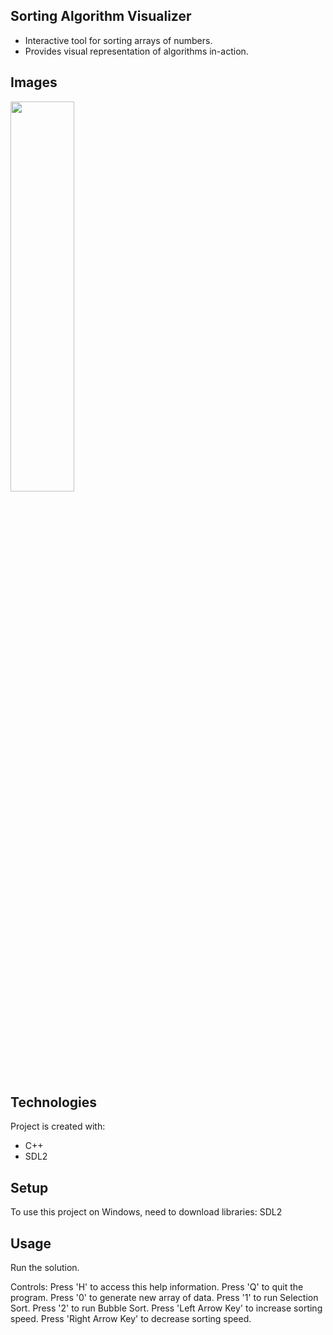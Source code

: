 ## Sorting Algorithm Visualizer
* Interactive tool for sorting arrays of numbers.
* Provides visual representation of algorithms in-action.

## Images
<p float="left">
  <img src="/images/screenshot1.PNG" width=45% height=40% />
</p>

## Technologies
Project is created with:
* C++
* SDL2

## Setup
To use this project on Windows, need to download libraries:
SDL2

## Usage
Run the solution.

Controls:
Press 'H' to access this help information.
Press 'Q' to quit the program.
Press '0' to generate new array of data.
Press '1' to run Selection Sort.
Press '2' to run Bubble Sort.
Press 'Left Arrow Key' to increase sorting speed.
Press 'Right Arrow Key' to decrease sorting speed.
